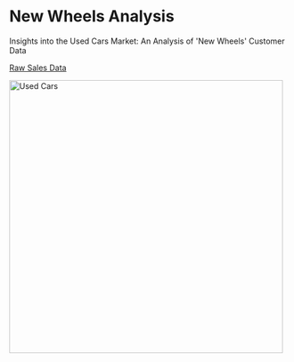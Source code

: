 # New Wheels Analysis

Insights into the Used Cars Market: An Analysis of 'New Wheels' Customer Data

[Raw Sales Data](https://drive.google.com/drive/folders/18CFt6641JIWW1ZD9vIQ6DNLRJjxyYldN?usp=share_link)



<img width="491" alt="Used Cars" src="https://user-images.githubusercontent.com/115426348/210183627-2e033c1e-97dd-4aa6-b241-c998ef04fdf1.png">
